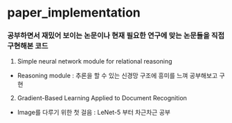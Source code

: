 # paper_implementation

### 공부하면서 재밌어 보이는 논문이나 현재 필요한 연구에 맞는 논문들을 직접 구현해본 코드

1. Simple neural network module for relational reasoning
  * Reasoning module : 추론을 할 수 있는 신경망 구조에 흥미를 느껴 공부해보고 구현
  
2. Gradient-Based Learning Applied to Document Recognition
  * Image를 다루기 위한 첫 걸음 : LeNet-5 부터 차근차근 공부
